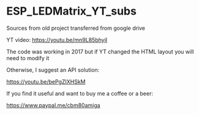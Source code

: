 # ESP_LEDMatrix_YT_subs

Sources from old project transferred from google drive

YT video: https://youtu.be/mn9L85bhyjI

The code was working in 2017 but if YT changed the HTML layout you will need to modify it

Otherwise, I suggest an API solution:

https://youtu.be/bePgZIXHSkM

If you find it useful and want to buy me a coffee or a beer:

https://www.paypal.me/cbm80amiga
